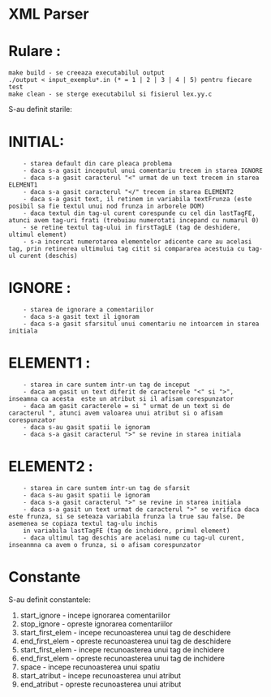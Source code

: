 # XML Parser

# Rulare :
	make build - se creeaza executabilul output
    ./output < input_exemplu*.in (* = 1 | 2 | 3 | 4 | 5) pentru fiecare test
	make clean - se sterge executabilul si fisierul lex.yy.c

S-au definit starile:
#    INITIAL:
        - starea default din care pleaca problema
        - daca s-a gasit inceputul unui comentariu trecem in starea IGNORE
        - daca s-a gasit caracterul "<" urmat de un text trecem in starea ELEMENT1
        - daca s-a gasit caracterul "</" trecem in starea ELEMENT2
        - daca s-a gasit text, il retinem in variabila textFrunza (este posibil sa fie textul unui nod frunza in arborele DOM)
        - daca textul din tag-ul curent corespunde cu cel din lastTagFE, atunci avem tag-uri frati (trebuiau numerotati incepand cu numarul 0)
        - se retine textul tag-ului in firstTagLE (tag de deshidere, ultimul element)
        - s-a incercat numerotarea elementelor adicente care au acelasi tag, prin retinerea ultimului tag citit si compararea acestuia cu tag-ul curent (deschis)
#    IGNORE :
        - starea de ignorare a comentariilor
        - daca s-a gasit text il ignoram
        - daca s-a gasit sfarsitul unui comentariu ne intoarcem in starea initiala
#    ELEMENT1 :
        - starea in care suntem intr-un tag de inceput
        - daca am gasit un text diferit de caracterele "<" si ">", inseamna ca acesta  este un atribut si il afisam corespunzator
        - daca am gasit caracterele = si " urmat de un text si de caracterul ", atunci avem valoarea unui atribut si o afisam corespunzator
        - daca s-au gasit spatii le ignoram
        - daca s-a gasit caracterul ">" se revine in starea initiala
 #   ELEMENT2 :
        - starea in care suntem intr-un tag de sfarsit
        - daca s-au gasit spatii le ignoram
        - daca s-a gasit caracterul ">" se revine in starea initiala
        - daca s-a gasit un text urmat de caracterul ">" se verifica daca este frunza, si se seteaza variabila frunza la true sau false. De asemenea se copiaza textul tag-ulu inchis 
        in variabila lastTagFE (tag de inchidere, primul element)
        - daca ultimul tag deschis are acelasi nume cu tag-ul curent, inseanmna ca avem o frunza, si o afisam corespunzator

# Constante
S-au definit constantele:
1. start_ignore - incepe ignorarea comentariilor
2. stop_ignore - opreste ignorarea comentariilor
3. start_first_elem - incepe recunoasterea unui tag de deschidere
4. end_first_elem - opreste recunoasterea unui tag de deschidere
5. start_first_elem - incepe recunoasterea unui tag de inchidere
6. end_first_elem - opreste recunoasterea unui tag de inchidere
7. space - incepe recunoasterea unui spatiu
8. start_atribut - incepe recunoasterea unui atribut
9. end_atribut - opreste recunoasterea unui atribut
